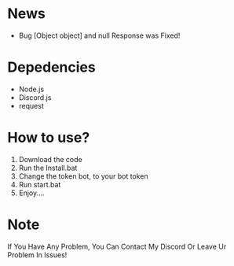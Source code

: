 # News
 - Bug [Object object] and null Response was Fixed!
# Depedencies
 - Node.js
 - Discord.js
 - request
# How to use?
 1. Download the code
 2. Run the Install.bat
 3. Change the token bot, to your bot token
 4. Run start.bat
 5. Enjoy....
# Note
 If You Have Any Problem, You Can Contact My Discord Or Leave Ur Problem In Issues!
